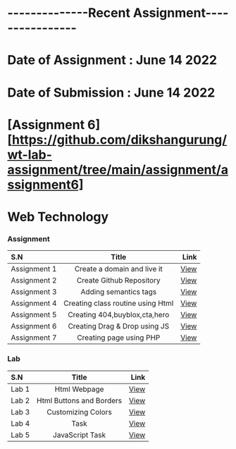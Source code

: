 # --------------Recent Assignment----------------
# Date of Assignment : June 14 2022
# Date of Submission : June 14 2022

# [Assignment 6][https://github.com/dikshangurung/wt-lab-assignment/tree/main/assignment/assignment6]

# Web Technology

### Assignment 
| S.N      |  Title |  Link |
| :---        |    :----:   |          ---: |
| Assignment 1      |Create a domain and live it      |  [View](https://bishal711.com.np/)
| Assignment 2      |Create Github Repository     | [View](https://github.com/Bishal711/wt-lab-assignment)
| Assignment 3      |Adding semantics tags|   [View](https://github.com/Bishal711/wt-lab-assignment/tree/master/Assignment/Assignment3)
| Assignment 4      |Creating class routine using Html     |   [View](https://github.com/Bishal711/wt-lab-assignment/tree/master/Assignment/Assignment4)|
| Assignment 5      |Creating 404,buyblox,cta,hero     |   [View](https://github.com/Bishal711/wt-lab-assignment/tree/master/Assignment/Assignment5)|
| Assignment 6      |Creating Drag & Drop using JS    |   [View](https://github.com/Bishal711/wt-lab-assignment/tree/master/Assignment/Assignment6)|
| Assignment 7      |Creating page using PHP    |   [View](https://github.com/Bishal711/wt-lab-assignment/tree/master/Assignment/Assignment7)|





### Lab 
| S.N      | Title | Link    |
| :---        |    :----:   |          ---: |
| Lab 1      |Html Webpage     |  [View](https://github.com/Bishal711/wt-lab-assignment/tree/master/Lab/LAB1)|
| Lab 2      |Html Buttons and Borders    |  [View](https://github.com/Bishal711/wt-lab-assignment/tree/master/Lab/LAB2)|
| Lab 3      |Customizing Colors          |  [View](https://github.com/Bishal711/wt-lab-assignment/tree/master/Lab/LAB3)|
| Lab 4      |Task                        |  [View](https://github.com/Bishal711/wt-lab-assignment/tree/master/Lab/LAB4)|
| Lab 5      |JavaScript Task             |  [View](https://github.com/Bishal711/wt-lab-assignment/tree/master/Lab/LAB5)|
